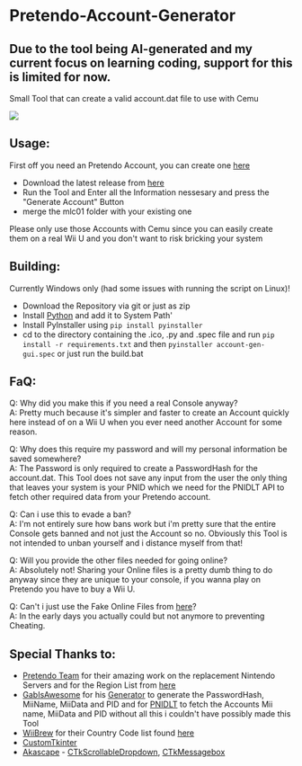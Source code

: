 # Pretendo-Account-Generator

## Due to the tool being AI-generated and my current focus on learning coding, support for this is limited for now.

Small Tool that can create a valid account.dat file to use with Cemu

![](https://i.imgur.com/Q9lz8Mg.png)

## Usage:

First off you need an Pretendo Account, you can create one [here](https://pretendo.network/account/register)

- Download the latest release from [here](https://github.com/TheCraZyDuDee/Pretendo-Account-Generator/releases/latest/download/Pretendo.Account.Generator.exe)
- Run the Tool and Enter all the Information nessesary and press the "Generate Account" Button
- merge the mlc01 folder with your existing one

Please only use those Accounts with Cemu since you can easily create them on a real Wii U and you don't want to risk bricking your system<br>

## Building:

Currently Windows only (had some issues with running the script on Linux)!

- Download the Repository via git or just as zip
- Install [Python](https://www.python.org/downloads/) and add it to System Path'
- Install PyInstaller using `pip install pyinstaller`
- cd to the directory containing the .ico, .py and .spec file and run `pip install -r requirements.txt` and then `pyinstaller account-gen-gui.spec` or just run the build.bat

## FaQ:

Q: Why did you make this if you need a real Console anyway?<br>
A: Pretty much because it's simpler and faster to create an Account quickly here instead of on a Wii U when you ever need another Account for some reason.

Q: Why does this require my password and will my personal information be saved somewhere?<br>
A: The Password is only required to create a PasswordHash for the account.dat. This Tool does not save any input from the user the only thing that leaves your system is your PNID which we need for the PNIDLT API to fetch other required data from your Pretendo account.

Q: Can i use this to evade a ban?<br>
A: I'm not entirely sure how bans work but i'm pretty sure that the entire Console gets banned and not just the Account so no. Obviously this Tool is not intended to unban yourself and i distance myself from that!

Q: Will you provide the other files needed for going online?<br>
A: Absolutely not! Sharing your Online files is a pretty dumb thing to do anyway since they are unique to your console, if you wanna play on Pretendo you have to buy a Wii U.

Q: Can't i just use the Fake Online Files from [here](https://github.com/SmmServer/FakeOnlineFiles)?<br>
A: In the early days you actually could but not anymore to preventing Cheating.

## Special Thanks to:

- [Pretendo Team](https://pretendo.network) for their amazing work on the replacement Nintendo Servers and for the Region List from [here](https://github.com/PretendoNetwork/wiiu-country-region-extractor)
- [GabIsAwesome](https://github.com/GabIsAwesome) for his [Generator](https://github.com/GabIsAwesome/accountfile-generator) to generate the PasswordHash, MiiName, MiiData and PID and for [PNIDLT](https://pnidlt.gab.net.eu.org) to fetch the Accounts Mii name, MiiData and PID without all this i couldn't have possibly made this Tool
- [WiiBrew](https://wiibrew.org) for their Country Code list found [here](https://wiibrew.org/wiki/Country_Codes)
- [CustomTkinter](https://customtkinter.tomschimansky.com/)
- [Akascape](https://github.com/Akascape) - [CTkScrollableDropdown](https://github.com/Akascape/CTkScrollableDropdown), [CTkMessagebox](https://github.com/Akascape/CTkMessagebox)
